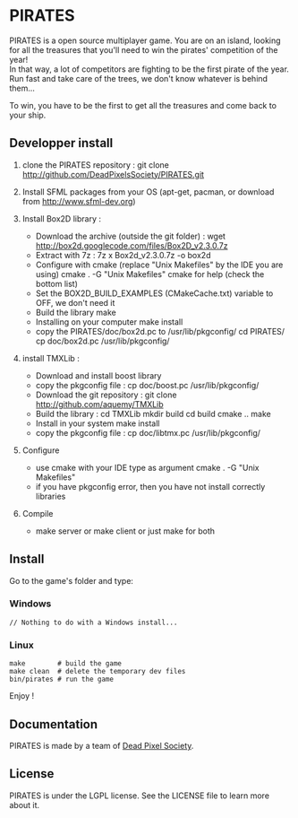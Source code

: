 PIRATES
=======

PIRATES is a open source multiplayer game. You are on an island, looking for all the treasures that you'll need to win the pirates' competition of the year!  
In that way, a lot of competitors are fighting to be the first pirate of the year. Run fast and take care of the trees, we don't know whatever is behind them...

To win, you have to be the first to get all the treasures and come back to your ship.

Developper install
------------------

1. clone the PIRATES repository :
    git clone http://github.com/DeadPixelsSociety/PIRATES.git

2. Install SFML packages from your OS (apt-get, pacman, or download from http://www.sfml-dev.org)

3. Install Box2D library :
    - Download the archive (outside the git folder) :
        wget http://box2d.googlecode.com/files/Box2D_v2.3.0.7z
    - Extract with 7z :
        7z x Box2d_v2.3.0.7z -o box2d
    - Configure with cmake (replace "Unix Makefiles" by the IDE you are using)
        cmake . -G "Unix Makefiles"
        cmake for help (check the bottom list)
    - Set the BOX2D_BUILD_EXAMPLES (CMakeCache.txt) variable to OFF, we don't need it
    - Build the library
        make
    - Installing on your computer
        make install
    - copy the PIRATES/doc/box2d.pc to /usr/lib/pkgconfig/
        cd PIRATES/
        cp doc/box2d.pc /usr/lib/pkgconfig/

4. install TMXLib :
    - Download and install boost library
    - copy the pkgconfig file :
        cp doc/boost.pc /usr/lib/pkgconfig/
    - Download the git repository :
        git clone http://github.com/aquemy/TMXLib
    - Build the library :
        cd TMXLib
        mkdir build
        cd build
        cmake ..
        make
    - Install in your system
        make install
    - copy the pkgconfig file :
        cp doc/libtmx.pc /usr/lib/pkgconfig/

5. Configure
    - use cmake with your IDE type as argument
        cmake . -G "Unix Makefiles"
    - if you have pkgconfig error, then you have not install correctly libraries

6. Compile
    - make server or make client or just make for both


Install
-------

Go to the game's folder and type:

### Windows ###

    // Nothing to do with a Windows install...
    
### Linux ###

    make        # build the game
    make clean  # delete the temporary dev files
    bin/pirates # run the game

Enjoy !


Documentation
-------------

PIRATES is made by a team of [Dead Pixel Society](http://dps.univ-fcomte.fr/projects/pirates.html).


License
-------

PIRATES is under the LGPL license. See the LICENSE file to learn more about it.
